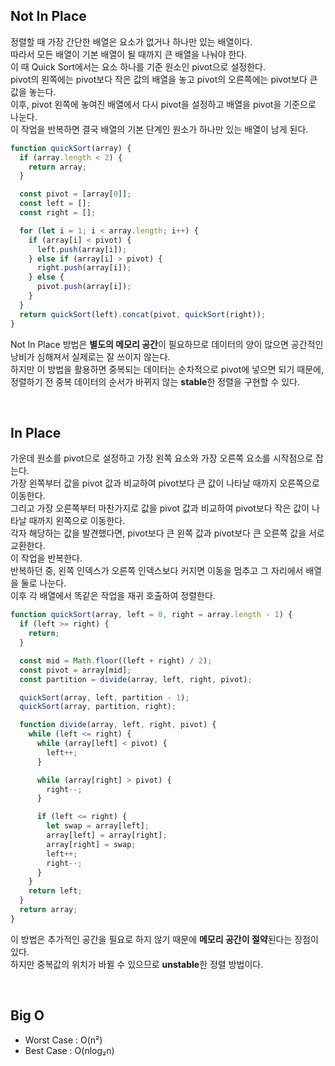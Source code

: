 ## Not In Place

정렬할 때 가장 간단한 배열은 요소가 없거나 하나만 있는 배열이다.  
따라서 모든 배열이 기본 배열이 될 때까지 큰 배열을 나눠야 한다.  
이 때 Quick Sort에서는 요소 하나를 기준 원소인 pivot으로 설정한다.  
pivot의 왼쪽에는 pivot보다 작은 값의 배열을 놓고 pivot의 오른쪽에는 pivot보다 큰 값을 놓는다.  
이후, pivot 왼쪽에 놓여진 배열에서 다시 pivot을 설정하고 배열을 pivot을 기준으로 나눈다.  
이 작업을 반복하면 결국 배열의 기본 단계인 원소가 하나만 있는 배열이 남게 된다.

```javascript
function quickSort(array) {
  if (array.length < 2) {
    return array;
  }

  const pivot = [array[0]];
  const left = [];
  const right = [];

  for (let i = 1; i < array.length; i++) {
    if (array[i] < pivot) {
      left.push(array[i]);
    } else if (array[i] > pivot) {
      right.push(array[i]);
    } else {
      pivot.push(array[i]);
    }
  }
  return quickSort(left).concat(pivot, quickSort(right));
}
```

Not In Place 방법은 **별도의 메모리 공간**이 필요하므로 데이터의 양이 많으면 공간적인 낭비가 심해져서 실제로는 잘 쓰이지 않는다.  
하지만 이 방법을 활용하면 중복되는 데이터는 순차적으로 pivot에 넣으면 되기 때문에, 정렬하기 전 중복 데이터의 순서가 바뀌지 않는 **stable**한 정렬을 구현할 수 있다.

</br>

## In Place

가운데 원소를 pivot으로 설정하고 가장 왼쪽 요소와 가장 오른쪽 요소를 시작점으로 잡는다.  
가장 왼쪽부터 값을 pivot 값과 비교하여 pivot보다 큰 값이 나타날 때까지 오른쪽으로 이동한다.  
그리고 가장 오른쪽부터 마찬가지로 값을 pivot 값과 비교하여 pivot보다 작은 값이 나타날 때까지 왼쪽으로 이동한다.  
각자 해당하는 값을 발견했다면, pivot보다 큰 왼쪽 값과 pivot보다 큰 오른쪽 값을 서로 교환한다.  
이 작업을 반복한다.  
반복하던 중, 왼쪽 인덱스가 오른쪽 인덱스보다 커지면 이동을 멈추고 그 자리에서 배열을 둘로 나눈다.  
이후 각 배열에서 똑같은 작업을 재귀 호출하여 정렬한다.

```javascript
function quickSort(array, left = 0, right = array.length - 1) {
  if (left >= right) {
    return;
  }

  const mid = Math.floor((left + right) / 2);
  const pivot = array[mid];
  const partition = divide(array, left, right, pivot);

  quickSort(array, left, partition - 1);
  quickSort(array, partition, right);

  function divide(array, left, right, pivot) {
    while (left <= right) {
      while (array[left] < pivot) {
        left++;
      }

      while (array[right] > pivot) {
        right--;
      }

      if (left <= right) {
        let swap = array[left];
        array[left] = array[right];
        array[right] = swap;
        left++;
        right--;
      }
    }
    return left;
  }
  return array;
}
```

이 방법은 추가적인 공간을 필요로 하지 않기 때문에 **메모리 공간이 절약**된다는 장점이 있다.  
하지만 중복값의 위치가 바뀔 수 있으므로 **unstable**한 정렬 방법이다.

</br>

## Big O

- Worst Case : O(n²)
- Best Case : O(nlog₂n)
